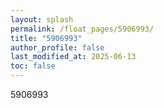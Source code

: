 ```yaml
---
layout: splash
permalink: /float_pages/5906993/
title: "5906993"
author_profile: false
last_modified_at: 2025-06-13
toc: false
---
```

 
5906993
